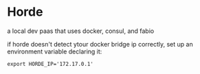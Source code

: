 # Horde

a local dev paas that uses docker, consul, and fabio





if horde doesn't detect ytour docker bridge ip correctly, set up an environment variable
declaring it:


	export HORDE_IP='172.17.0.1'
